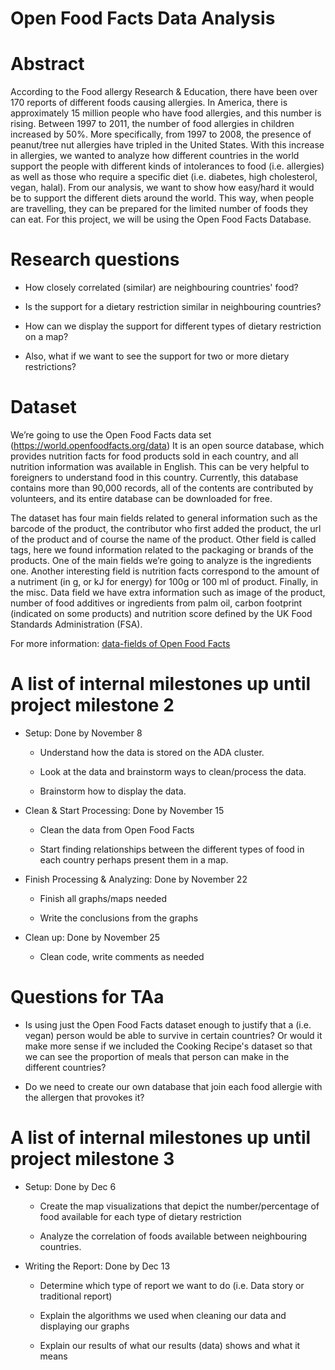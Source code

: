 # Open Food Facts Data Analysis

# Abstract

According to the Food allergy Research & Education, there have been over 170 reports of different foods causing allergies. In America, there is approximately 15 million people who have food allergies, and this number is rising. Between 1997 to 2011, the number of food allergies in children increased by 50%. More specifically, from 1997 to 2008, the presence of peanut/tree nut allergies have tripled in the United States. With this increase in allergies, we wanted to analyze how different countries in the world support the people with different kinds of intolerances to food (i.e. allergies) as well as those who require a specific diet (i.e. diabetes, high cholesterol, vegan, halal). From our analysis, we want to show how easy/hard it would be to support the different diets around the world. This way, when people are travelling, they can be prepared for the limited number of foods they can eat. For this project, we will be using the Open Food Facts Database.

# Research questions

+ How closely correlated (similar) are neighbouring countries' food?

+ Is the support for a dietary restriction similar in neighbouring countries?

+ How can we display the support for different types of dietary restriction on a map?

+ Also, what if we want to see the support for two or more dietary restrictions?

# Dataset

We’re going to use the Open Food Facts data set (https://world.openfoodfacts.org/data) It is an open source database, which provides nutrition facts for food products sold in each country, and all nutrition information was available in English. This can be very helpful to foreigners to understand food in this country. Currently, this database contains more than 90,000 records, all of the contents are contributed by volunteers, and its entire database can be downloaded for free.

The dataset has four main fields related to general information such as the barcode of the product, the contributor who first added the product, the url of the product and of course the name of the product. Other field is called tags, here we found information related to the packaging or  brands of the products. One of the main fields we’re going to analyze is the ingredients one. Another interesting field is nutrition facts correspond to the amount of a nutriment (in g, or kJ for energy) for 100g or 100 ml of product. Finally, in the misc. Data field  we have extra information such as image of the product, number of food additives or ingredients from palm  oil, carbon footprint (indicated on some products) and nutrition score defined by the UK Food Standards Administration (FSA).

For more information: [data-fields of Open Food Facts](https://static.openfoodfacts.org/data/data-fields.txt)

# A list of internal milestones up until project milestone 2

+ Setup: Done by November 8

  + Understand how the data is stored on the ADA cluster.

  + Look at the data and brainstorm ways to clean/process the data.

  + Brainstorm how to display the data.

+ Clean & Start Processing: Done by November 15

  + Clean the data from Open Food Facts

  + Start finding relationships between the different types of food in each country perhaps present them in a map.

+ Finish Processing & Analyzing: Done by November 22

  + Finish all graphs/maps needed

  + Write the conclusions from the graphs

+ Clean up: Done by November 25

  + Clean code, write comments as needed


# Questions for TAa

+ Is using just the Open Food Facts dataset enough to justify that a (i.e. vegan) person would be able to survive in certain countries? Or would it make more sense if we included the Cooking Recipe's dataset so that we can see the proportion of meals that person can make in the different countries?

+ Do we need to create our own database that join each food allergie with the allergen that provokes it?

# A list of internal milestones up until project milestone 3

+ Setup: Done by Dec 6

  + Create the map visualizations that depict the number/percentage of food available for each type of dietary restriction

  + Analyze the correlation of foods available between neighbouring countries.

+ Writing the Report: Done by Dec 13

  + Determine which type of report we want to do (i.e. Data story or traditional report)

  + Explain the algorithms we used when cleaning our data and displaying our graphs

  + Explain our results of what our results (data) shows and what it means

